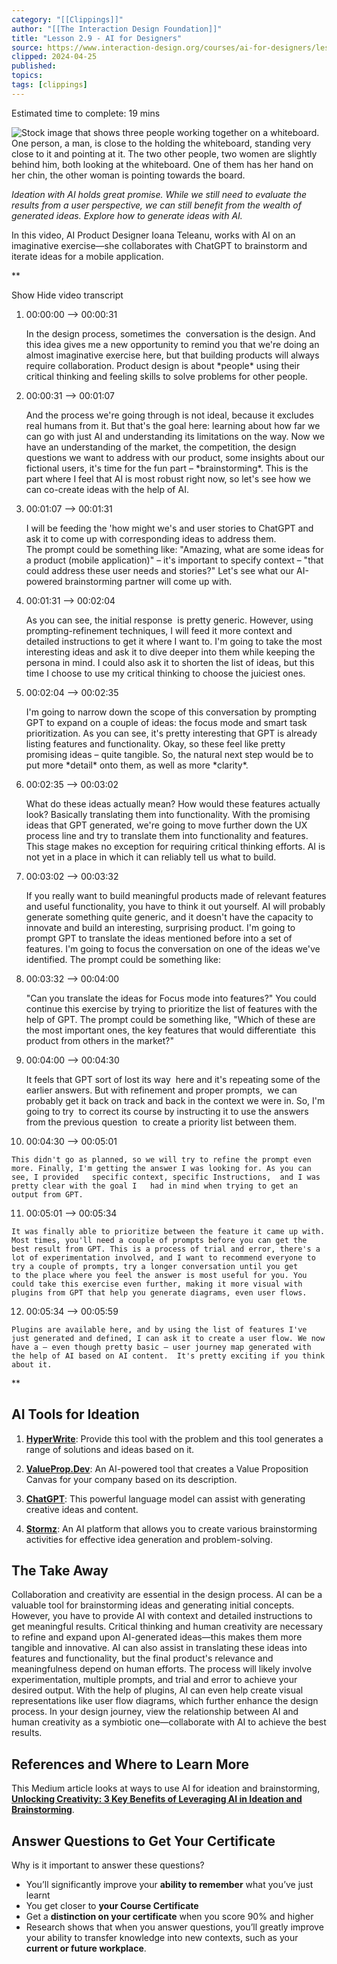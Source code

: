 ```yaml
---
category: "[[Clippings]]"
author: "[[The Interaction Design Foundation]]"
title: "Lesson 2.9 - AI for Designers"
source: https://www.interaction-design.org/courses/ai-for-designers/lessons/2.9
clipped: 2024-04-25
published: 
topics: 
tags: [clippings]
---
```


Estimated time to complete: 19 mins

![Stock image that shows three people working together on a whiteboard. One person, a man, is close to the holding the whiteboard, standing very close to it and pointing at it. The two other people, two women are slightly behind him, both looking at the whiteboard. One of them has her hand on her chin, the other woman is pointing towards the board.](https://public-images.interaction-design.org/courses/lesson-materials/02-9-1-HeroImage.jpg)

*Ideation with AI holds great promise. While we still need to evaluate the results from a user perspective, we can still benefit from the wealth of generated ideas. Explore how to generate ideas with AI.* 

In this video, AI Product Designer Ioana Teleanu, works with AI on an imaginative exercise—she collaborates with ChatGPT to brainstorm and iterate ideas for a mobile application. 

**

Show Hide video transcript

1.  00:00:00 --> 00:00:31
    
    In the design process, sometimes the  conversation is the design. And this idea gives me a new opportunity to remind you that we're doing an almost imaginative exercise here, but that building products will always require collaboration. Product design is about \*people\* using their critical thinking and feeling skills to solve problems for other people.
    
2.  00:00:31 --> 00:01:07
    
    And the process we're going through is not ideal, because it excludes real humans from it. But that's the goal here: learning about how far we can go with just AI and understanding its limitations on the way. Now we have an understanding of the market, the competition, the design questions we want to address with our product, some insights about our fictional users, it's time for the fun part – \*brainstorming\*. This is the part where I feel that AI is most robust right now, so let's see how we can co-create ideas with the help of AI.
    
3.  00:01:07 --> 00:01:31
    
    I will be feeding the 'how might we's and user stories to ChatGPT and ask it to come up with corresponding ideas to address them. The prompt could be something like: "Amazing, what are some ideas for a product (mobile application)" – it's important to specify context – "that could address these user needs and stories?" Let's see what our AI-powered brainstorming partner will come up with.
    
4.  00:01:31 --> 00:02:04
    
    As you can see, the initial response  is pretty generic. However, using prompting-refinement techniques, I will feed it more context and detailed instructions to get it where I want to. I'm going to take the most interesting ideas and ask it to dive deeper into them while keeping the persona in mind. I could also ask it to shorten the list of ideas, but this time I choose to use my critical thinking to choose the juiciest ones.
    
5.  00:02:04 --> 00:02:35
    
    I'm going to narrow down the scope of this conversation by prompting GPT to expand on a couple of ideas: the focus mode and smart task prioritization. As you can see, it's pretty interesting that GPT is already listing features and functionality. Okay, so these feel like pretty promising ideas – quite tangible. So, the natural next step would be to put more \*detail\* onto them, as well as more \*clarity\*.
    
6.  00:02:35 --> 00:03:02
    
    What do these ideas actually mean? How would these features actually look? Basically translating them into functionality. With the promising ideas that GPT generated, we're going to move further down the UX process line and try to translate them into functionality and features. This stage makes no exception for requiring critical thinking efforts. AI is not yet in a place in which it can reliably tell us what to build.
    
7.  00:03:02 --> 00:03:32
    
    If you really want to build meaningful products made of relevant features and useful functionality, you have to think it out yourself. AI will probably generate something quite generic, and it doesn't have the capacity to innovate and build an interesting, surprising product. I'm going to prompt GPT to translate the ideas mentioned before into a set of features. I'm going to focus the conversation on one of the ideas we've identified. The prompt could be something like:
    
8.  00:03:32 --> 00:04:00
    
    "Can you translate the ideas for Focus mode into features?" You could continue this exercise by trying to prioritize the list of features with the help of GPT. The prompt could be something like, "Which of these are the most important ones, the key features that would differentiate  this product from others in the market?"
    
9.  00:04:00 --> 00:04:30
    
    It feels that GPT sort of lost its way  here and it's repeating some of the earlier answers. But with refinement and proper prompts,  we can probably get it back on track and back in the context we were in. So, I'm going to try  to correct its course by instructing it to use the answers from the previous question  to create a priority list between them.  
    
10.  00:04:30 --> 00:05:01
    
    This didn't go as planned, so we will try to refine the prompt even more. Finally, I'm getting the answer I was looking for. As you can see, I provided   specific context, specific Instructions,  and I was pretty clear with the goal I   had in mind when trying to get an output from GPT.
    
11.  00:05:01 --> 00:05:34
    
    It was finally able to prioritize between the feature it came up with. Most times, you'll need a couple of prompts before you can get the best result from GPT. This is a process of trial and error, there's a lot of experimentation involved, and I want to recommend everyone to try a couple of prompts, try a longer conversation until you get to the place where you feel the answer is most useful for you. You could take this exercise even further, making it more visual with plugins from GPT that help you generate diagrams, even user flows.
    
12.  00:05:34 --> 00:05:59
    
    Plugins are available here, and by using the list of features I've just generated and defined, I can ask it to create a user flow. We now have a – even though pretty basic – user journey map generated with the help of AI based on AI content.  It's pretty exciting if you think about it.
    

**

## AI Tools for Ideation

1.  **[HyperWrite](https://www.hyperwriteai.com/)**: Provide this tool with the problem and this tool generates a range of solutions and ideas based on it.
    
2.  **[ValueProp.Dev](https://valueprop.dev/)**: An AI-powered tool that creates a Value Proposition Canvas for your company based on its description.
    
3.  **[ChatGPT](https://chat.openai.com/)**: This powerful language model can assist with generating creative ideas and content.
    
4.  **[Stormz](https://about.stormz.me/en/ai/)**: An AI platform that allows you to create various brainstorming activities for effective idea generation and problem-solving.
    

## The Take Away

Collaboration and creativity are essential in the design process. AI can be a valuable tool for brainstorming ideas and generating initial concepts. However, you have to provide AI with context and detailed instructions to get meaningful results. Critical thinking and human creativity are necessary to refine and expand upon AI-generated ideas—this makes them more tangible and innovative. AI can also assist in translating these ideas into features and functionality, but the final product's relevance and meaningfulness depend on human efforts. The process will likely involve experimentation, multiple prompts, and trial and error to achieve your desired output. With the help of plugins, AI can even help create visual representations like user flow diagrams, which further enhance the design process. In your design journey, view the relationship between AI and human creativity as a symbiotic one—collaborate with AI to achieve the best results.

## References and Where to Learn More

This Medium article looks at ways to use AI for ideation and brainstorming, **[Unlocking Creativity: 3 Key Benefits of Leveraging AI in Ideation and Brainstorming](https://jmazo.medium.com/unlocking-creativity-3-key-benefits-of-leveraging-ai-in-ideation-and-brainstorming-39c4d5fad270)**.

## Answer Questions to Get Your Certificate

Why is it important to answer these questions?

-   You’ll significantly improve your **ability to remember** what you’ve just learnt
-   You get closer to **your Course Certificate**
-   Get a **distinction on your certificate** when you score 90% and higher
-   Research shows that when you answer questions, you’ll greatly improve your ability to transfer knowledge into new contexts, such as your **current or future workplace**.